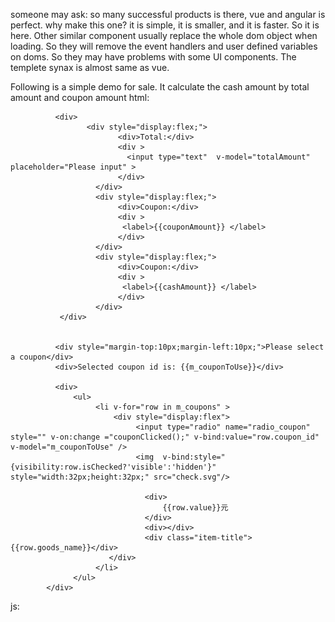 someone may ask: so many successful products is there, vue and angular is perfect. why make this one?
it is simple, it is smaller, and it is faster. So it is here.
Other similar component usually replace the whole dom object when loading. So they will remove the event handlers and user defined variables on doms. So they may have problems with some UI components. The templete synax is almost same as vue.

Following is a simple demo for sale. It calculate the cash amount by total amount and coupon amount
html:
 
              <div> 
                     <div style="display:flex;">
                            <div>Total:</div>
							<div >
							  <input type="text"  v-model="totalAmount" placeholder="Please input" > 
							</div> 
                       </div>
                       <div style="display:flex;">
                            <div>Coupon:</div>
							<div >
							 <label>{{couponAmount}} </label>  
							</div> 
                       </div>
					   <div style="display:flex;">
                            <div>Coupon:</div>
							<div >
							 <label>{{cashAmount}} </label>  
							</div> 
                       </div> 
               </div>
    
            
              <div style="margin-top:10px;margin-left:10px;">Please select a coupon</div> 
              <div>Selected coupon id is: {{m_couponToUse}}</div>

              <div> 
                  <ul>
                       <li v-for="row in m_coupons" > 
					       <div style="display:flex">
                                <input type="radio" name="radio_coupon" style="" v-on:change ="couponClicked();" v-bind:value="row.coupon_id" v-model="m_couponToUse" /> 
                                <img  v-bind:style="{visibility:row.isChecked?'visible':'hidden'}" style="width:32px;height:32px;" src="check.svg"/> 
                                 
                                  <div>
                                      {{row.value}}元
                                  </div>
                                  <div></div>
                                  <div class="item-title">{{row.goods_name}}</div>
						  </div> 
                       </li>
                  </ul>
			</div>

js:
<script>
 var WildWood = new WildWood({
            el: '#app',
            data: { 
				couponToUse: '',
				couponAmount: 0,
				totalAmount: '',
				cashAmount: 0, 
			    m_coupons:[ { isChecked: false, coupon_id: '3', goods_name: 'cup', value: '30' },
				{ isChecked: false, coupon_id: '4', goods_name: 'book', value: '40' }
				],
			  oper:'jack'
			},
            methods: {
			  couponClicked: function () {
				var i;
				for (i in this.m_rows) {
					var r = me.m_rows[i];
					if (r.coupon_id === me.m_couponToUse) {
						me.m_couponAmount = r.value;
						r.isChecked = true;
					}
					else r.isChecked = false;
				}
			  },
		
			},
            watch: {
                couponAmount: function () {
                    if (parseFloat(this.couponAmount) > 0 && (this.totalAmount === '' || this.m_totalAmount < this.m_couponAmount)) {
                        this.m_totalAmount = this.m_couponAmount;
                    }
                },
            },
            computed: {
                cashAmount: function () { 
                    return this.totalAmount - this.couponAmount; 
                }
            }
        });  
	<script>
	
	
	For complete demo, please look at the demo html file